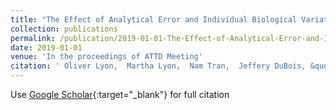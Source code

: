 ```yaml
---
title: "The Effect of Analytical Error and Individual Biological Variation of Hemoglobin A1c on the Risk of Misclassification of Diabetes and Pre-Diabetes American Diabetes Association Diagnostic Criteria"
collection: publications
permalink: /publication/2019-01-01-The-Effect-of-Analytical-Error-and-Individual-Biological-Variation-of-Hemoglobin-A1c-on-the-Risk-of-Misclassification-of-Diabetes-and-Pre-Diabetes-American-Diabetes-Association-Diagnostic-Criteria
date: 2019-01-01
venue: 'In the proceedings of ATTD Meeting'
citation: ' Oliver Lyon,  Martha Lyon,  Nam Tran,  Jeffery DuBois, &quot;The Effect of Analytical Error and Individual Biological Variation of Hemoglobin A1c on the Risk of Misclassification of Diabetes and Pre-Diabetes American Diabetes Association Diagnostic Criteria.&quot; In the proceedings of ATTD Meeting, 2019.'
---
```

Use [Google Scholar](https://scholar.google.com/scholar?q=The+Effect+of+Analytical+Error+and+Individual+Biological+Variation+of+Hemoglobin+A1c+on+the+Risk+of+Misclassification+of+Diabetes+and+Pre+Diabetes+American+Diabetes+Association+Diagnostic+Criteria){:target="_blank"} for full citation